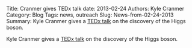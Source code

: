 Title: Cranmer gives TEDx talk
date: 2013-02-24
Authors: Kyle Cranmer
Category: Blog
Tags: news, outreach
Slug: News-from-02-24-2013
Summary:  Kyle Cranmer gives a <a href="http//www.youtube.com/watch?v=Pv_DtHuj5Ds">TEDx talk</a> on the discovery of the Higgs boson.

 

 Kyle Cranmer gives a <a href="http//www.youtube.com/watch?v=Pv_DtHuj5Ds">TEDx talk</a> on the discovery of the Higgs boson.

 